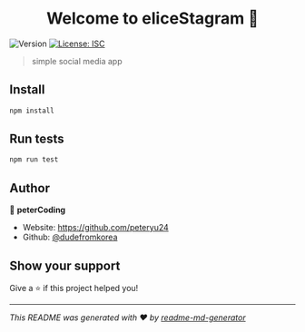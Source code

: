 <h1 align="center">Welcome to eliceStagram 👋</h1>
<p>
  <img alt="Version" src="https://img.shields.io/badge/version-1.0.0-blue.svg?cacheSeconds=2592000" />
  <a href="#" target="_blank">
    <img alt="License: ISC" src="https://img.shields.io/badge/License-ISC-yellow.svg" />
  </a>
</p>

> simple social media app

## Install

```sh
npm install
```

## Run tests

```sh
npm run test
```

## Author

👤 **peterCoding**

* Website: https://github.com/peteryu24
* Github: [@dudefromkorea](https://github.com/dudefromkorea)

## Show your support

Give a ⭐️ if this project helped you!

***
_This README was generated with ❤️ by [readme-md-generator](https://github.com/kefranabg/readme-md-generator)_
